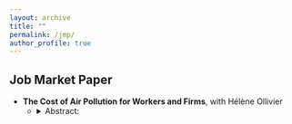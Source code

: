 ```yaml
---
layout: archive
title: ""
permalink: /jmp/
author_profile: true
---
```


## Job Market Paper
* __The Cost of Air Pollution for Workers and Firms__, with Hélène Ollivier
  * <details>
    <summary> Abstract: </summary>
    <br>
    <p align="justify"> Poor air quality has been found to negatively affect workers’ physical health and cognitive functions, but we know little about the economy-wide consequences for firms. This paper assembles a unique dataset combining daily observations of sickness leave incidence for 400,000 French workers between 2009 and 2015, the monthly sales of firms employing them, and fine-grained pollution data. Exploiting local variations in wind direction as an instrument for exposure to particulate matter (PM2.5) pollution, we find that a 10% increase in monthly PM2.5 increases workers’ risk of sickness leave that month by 1%. While we fail to detect an impact of pollution on firms’ monthly sales on average, sectoral analyses reveal a negative effect in manufacturing, construction and professional services. The associated cost is economically significant: respecting the WHO’s air quality recommendations would have avoided, on an average year, 2 million days of sick leave and at least €6 billion of sales losses (0.3% of French GDP). Our analysis has three main implications: first, air pollution negatively affects firms via other channels than sickness-related absenteeism; second, only focusing on health costs underestimates the total cost of air pollution to society. Third, even in a high-income, low-pollution context, the benefits of additional pollution reductions seem to largely compensate the costs.
     </p>
     </details> 
